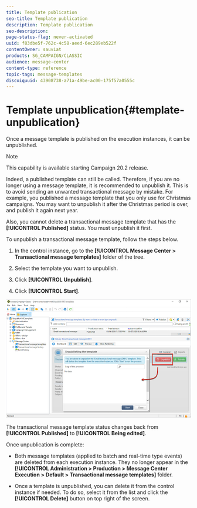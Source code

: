 ```yaml
---
title: Template publication
seo-title: Template publication
description: Template publication
seo-description: 
page-status-flag: never-activated
uuid: f83dbe5f-762c-4c58-aeed-6ec289eb522f
contentOwner: sauviat
products: SG_CAMPAIGN/CLASSIC
audience: message-center
content-type: reference
topic-tags: message-templates
discoiquuid: 43908738-a71a-49be-ac00-175f57a0555c
---
```


# Template unpublication{#template-unpublication}

Once a message template is published on the execution instances, it can be unpublished.

>[!NOTE]
>
>This capability is available starting Campaign 20.2 release.

Indeed, a published template can still be called. Therefore, if you are no longer using a message template, it is recommended to unpublish it. This is to avoid sending an unwanted transactional message by mistake. For example, you published a message template that you only use for Christmas campaigns. You may want to unpublish it after the Christmas period is over, and publish it again next year.

Also, you cannot delete a transactional message template that has the **[!UICONTROL Published]** status. You must unpublish it first.

To unpublish a transactional message template, follow the steps below.

1. In the control instance, go to the **[!UICONTROL Message Center > Transactional message templates]** folder of the tree.
1. Select the template you want to unpublish.
1. Click **[!UICONTROL Unpublish]**.

    <!--1. Fill in the **[!UICONTROL Log of the process]** field.-->

1. Click **[!UICONTROL Start]**.

![](assets/message-center-unpublish.png)

The transactional message template status changes back from **[!UICONTROL Published]** to **[!UICONTROL Being edited]**.

Once unpublication is complete:

* Both message templates (applied to batch and real-time type events) are deleted from each execution instance. They no longer appear in the **[!UICONTROL Administration > Production > Message Center Execution > Default > Transactional message templates]** folder.

* Once a template is unpublished, you can delete it from the control instance if needed. To do so, select it from the list and click the **[!UICONTROL Delete]** button on top right of the screen.